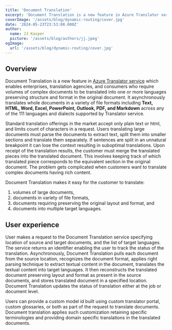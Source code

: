```yaml
---
title: 'Document Translation'
excerpt: 'Document Translation is a new feature in Azure Translator service which enables enterprises, translation agencies, and consumers who require volumes of complex documents to be translated into one or more languages preserving structure and format in the original document.'
coverImage: '/assets/blog/dynamic-routing/cover.jpg'
date: '2024-05-23T23:53:00.000Z'
author:
  name: JJ Kasper
  picture: '/assets/blog/authors/jj.jpeg'
ogImage:
  url: '/assets/blog/dynamic-routing/cover.jpg'
---
```


## Overview

Document Translation is a new feature in [Azure Translator service](https://azure.microsoft.com/en-us/services/cognitive-services/translator/) which enables enterprises, translation agencies, and consumers who require volumes of complex documents to be translated into one or more languages preserving structure and format in the original document. It asynchronously translates whole documents in a variety of file formats including **Text, HTML, Word, Excel, PowerPoint, Outlook, PDF, and Markdown** across any of the 111 languages and dialects supported by Translator service.

Standard translation offerings in the market accept only plain text or html, and limits count of characters in a request. Users translating large documents must parse the documents to extract text, split them into smaller sections and translate them separately. If sentences are split in an unnatural breakpoint it can lose the context resulting in suboptimal translations. Upon receipt of the translation results, the customer must merge the translated pieces into the translated document. This involves keeping track of which translated piece corresponds to the equivalent section in the original document. The problem gets complicated when customers want to translate complex documents having rich content.

Document Translation makes it easy for the customer to translate:

1. volumes of large documents,
2. documents in variety of file formats,
3. documents requiring preserving the original layout and format, and
4. documents into multiple target languages.

## User experience

User makes a request to the Document Translation service specifying location of source and target documents, and the list of target languages. The service returns an identifier enabling the user to track the status of the translation. Asynchronously, Document Translation pulls each document from the source location, recognizes the document format, applies right parsing technique to extract textual content in the document, translates the textual content into target languages. It then reconstructs the translated document preserving layout and format as present in the source documents, and stores translated document in a specified location. Document Translation updates the status of translation either at the job or document level.

Users can provide a custom model id built using custom translator portal, custom glossaries, or both as part of the request to translate documents. Document translation applies such customization retaining specific terminologies and providing domain specific translations in the translated documents.
